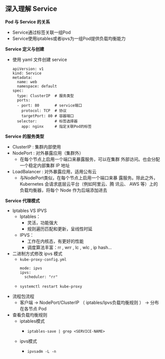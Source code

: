 ## 深入理解 Service

__Pod 与 Service 的关系__
- Service通过标签关联一组Pod
- Service使用iptables或者ipvs为一组Pod提供负载均衡能力

__Service 定义与创建__
- 使用 yaml 文件创建 service
    ```
    apiVersion: v1
    kind: Service
    metadata:
      name: web
      namespace: default
    spec:
      type: ClusterIP  # 服务类型
      ports:
      - port: 80       # service端口
        protocol: TCP  # 协议
        targetPort: 80 # 容器端口
      selector:        # 标签选择器
        app: nginx     # 指定关联Pod的标签
    ```

__Service 的服务类型__
- ClusterIP : 集群内部使用
- NodePort : 对外暴露应用（集群外）
    - 在每个节点上启用一个端口来暴露服务，可以在集群
外部访问。也会分配一个稳定内部集群 IP 地址
- LoadBalancer : 对外暴露应用，适用公有云
    - 与NodePort类似，在每个节点上启用一个端口来暴
露服务。除此之外， Kubernetes 会请求底层云平台（例如阿里云、腾
讯云、 AWS 等）上的负载均衡器，将每个 Node 作为后端添加进去

__Service 代理模式__
- Iptables VS IPVS
    - Iptables：
        - 灵活，功能强大
        - 规则遍历匹配和更新，呈线性时延
    - IPVS：
        - 工作在内核态，有更好的性能
        - 调度算法丰富：rr , wrr , lc , wlc , ip hash...
- 二进制方式修改 ipvs 模式
    - `kube-proxy-config.yml`
        ```
        mode: ipvs
        ipvs:
          scheduler: "rr"
        ```
    - ```
      systemctl restart kube-proxy
      ```
- 流程包流程
    - 客户端 -> NodePort/ClusterIP （ iptables/Ipvs负载均衡规则 ） -> 分布在各节点 Pod
- 查看负载均衡规则
    - iptables模式
        - ```
          iptables-save | grep <SERVICE-NAME>
          ```
    - ipvs模式
        - ```
          ipvsadm -L -n
          ```